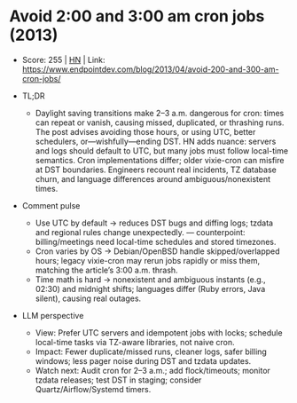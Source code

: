 # Avoid 2:00 and 3:00 am cron jobs (2013)

- Score: 255 | [HN](https://news.ycombinator.com/item?id=45723554) | Link: https://www.endpointdev.com/blog/2013/04/avoid-200-and-300-am-cron-jobs/

- TL;DR
  - Daylight saving transitions make 2–3 a.m. dangerous for cron: times can repeat or vanish, causing missed, duplicated, or thrashing runs. The post advises avoiding those hours, or using UTC, better schedulers, or—wishfully—ending DST. HN adds nuance: servers and logs should default to UTC, but many jobs must follow local-time semantics. Cron implementations differ; older vixie-cron can misfire at DST boundaries. Engineers recount real incidents, TZ database churn, and language differences around ambiguous/nonexistent times.

- Comment pulse
  - Use UTC by default → reduces DST bugs and diffing logs; tzdata and regional rules change unexpectedly. — counterpoint: billing/meetings need local-time schedules and stored timezones.
  - Cron varies by OS → Debian/OpenBSD handle skipped/overlapped hours; legacy vixie-cron may rerun jobs rapidly or miss them, matching the article’s 3:00 a.m. thrash.
  - Time math is hard → nonexistent and ambiguous instants (e.g., 02:30) and midnight shifts; languages differ (Ruby errors, Java silent), causing real outages.

- LLM perspective
  - View: Prefer UTC servers and idempotent jobs with locks; schedule local-time tasks via TZ-aware libraries, not naive cron.
  - Impact: Fewer duplicate/missed runs, cleaner logs, safer billing windows; less pager noise during DST and tzdata updates.
  - Watch next: Audit cron for 2–3 a.m.; add flock/timeouts; monitor tzdata releases; test DST in staging; consider Quartz/Airflow/Systemd timers.
